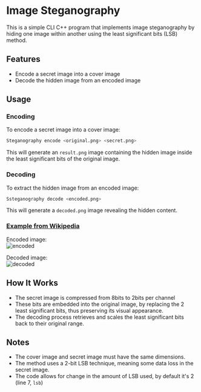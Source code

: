 # Image Steganography

This is a simple CLI C++ program that implements image steganography by hiding one image within another using the least significant bits (LSB) method.

## Features
- Encode a secret image into a cover image
- Decode the hidden image from an encoded image

## Usage
### Encoding
To encode a secret image into a cover image:
```sh
Steganography encode <original.png> <secret.png>
```
This will generate an `result.png` image containing the hidden image inside the least significant bits of the original image.

### Decoding
To extract the hidden image from an encoded image:
```sh
Ssteganography decode <encoded.png>
```
This will generate a `decoded.png` image revealing the hidden content.

### [Example from Wikipedia](https://en.wikipedia.org/wiki/Steganography)
Encoded image:  
![encoded](https://github.com/user-attachments/assets/33cf9db9-ab6b-482c-8470-cf8e991675b5)  

Decoded image:  
![decoded](https://github.com/user-attachments/assets/5b12fd09-6654-4b1a-850c-f5fbbfd5c4d8)


## How It Works
- The secret image is compressed from 8bits to 2bits per channel
- These bits are embedded into the original image, by replacing the 2 least significant bits, thus preserving its visual appearance.
- The decoding process retrieves and scales the least significant bits back to their original range.

## Notes
- The cover image and secret image must have the same dimensions.
- The method uses a 2-bit LSB technique, meaning some data loss in the secret image.
- The code allows for change in the amount of LSB used, by default it's 2 (line 7, `lsb`) 
